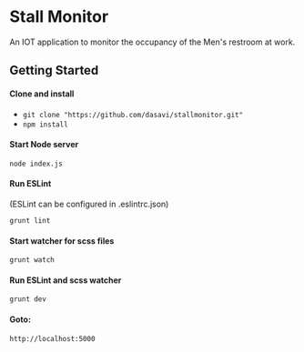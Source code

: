 # Stall Monitor

An IOT application to monitor the occupancy of the Men's restroom at work.
 
## Getting Started

#### Clone and install
* `git clone "https://github.com/dasavi/stallmonitor.git"`
* `npm install`

#### Start Node server
`node index.js`

#### Run ESLint
(ESLint can be configured in .eslintrc.json)

`grunt lint`

#### Start watcher for scss files
`grunt watch`

#### Run ESLint and scss watcher
`grunt dev`

#### Goto:
`http://localhost:5000`
